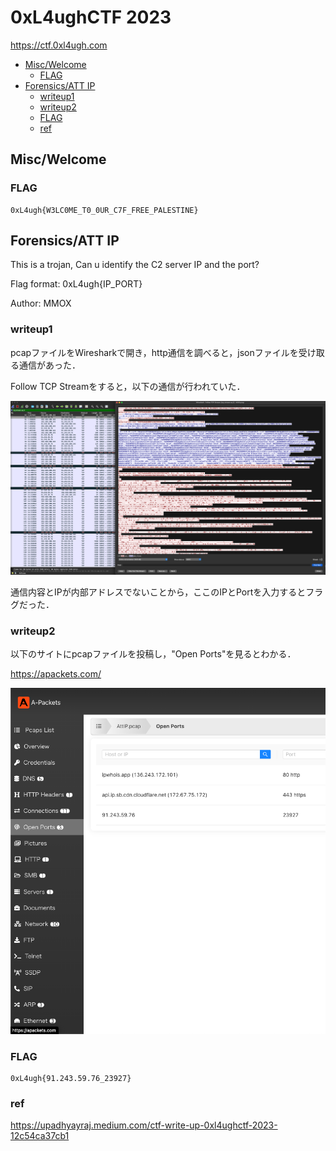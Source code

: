 # 0xL4ughCTF 2023 <!-- omit in toc -->

https://ctf.0xl4ugh.com

- [Misc/Welcome](#miscwelcome)
  - [FLAG](#flag)
- [Forensics/ATT IP](#forensicsatt-ip)
  - [writeup1](#writeup1)
  - [writeup2](#writeup2)
  - [FLAG](#flag-1)
  - [ref](#ref)


## Misc/Welcome

### FLAG

```
0xL4ugh{W3LC0ME_T0_0UR_C7F_FREE_PALESTINE}
```

## Forensics/ATT IP

This is a trojan, Can u identify the C2 server IP and the port?

Flag format: 0xL4ugh{IP_PORT}

Author: MMOX

### writeup1

pcapファイルをWiresharkで開き，http通信を調べると，jsonファイルを受け取る通信があった．

Follow TCP Streamをすると，以下の通信が行われていた．

![](./images/image.png)

通信内容とIPが内部アドレスでないことから，ここのIPとPortを入力するとフラグだった．

### writeup2

以下のサイトにpcapファイルを投稿し，"Open Ports"を見るとわかる．

https://apackets.com/

![](./images/screen.png)

### FLAG

```
0xL4ugh{91.243.59.76_23927}
```

### ref

https://upadhyayraj.medium.com/ctf-write-up-0xl4ughctf-2023-12c54ca37cb1
